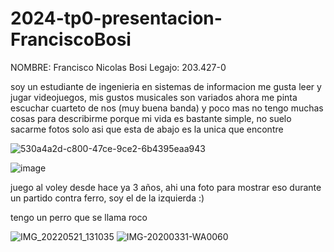 # 2024-tp0-presentacion-FranciscoBosi
NOMBRE: Francisco Nicolas Bosi
Legajo: 203.427-0


soy un estudiante de ingenieria en sistemas de informacion
me gusta leer y jugar videojuegos, mis gustos musicales son variados ahora me pinta escuchar cuarteto de nos (muy buena banda) y poco mas no tengo muchas cosas para describirme porque mi vida es bastante simple, no suelo sacarme fotos solo asi que esta de abajo es la unica que encontre 


![530a4a2d-c800-47ce-9ce2-6b4395eaa943](https://github.com/piter-bosi/2024-tp0-presentacion-FranciscoBosi/assets/83473717/41966f81-e631-4bbe-865d-efcd3d636715)


![image](https://github.com/piter-bosi/2024-tp0-presentacion-FranciscoBosi/assets/83473717/3dd5d2ba-4359-47f7-93dd-73cd15d6bb04)

juego al voley desde hace ya 3 años, ahi una foto para mostrar eso durante un partido contra ferro, soy el de la izquierda :)


tengo un perro que se llama roco

![IMG_20220521_131035](https://github.com/piter-bosi/2024-tp0-presentacion-FranciscoBosi/assets/83473717/3366d868-79b3-4c8d-a4fb-8eeb49bcb51b)
![IMG-20200331-WA0060](https://github.com/piter-bosi/2024-tp0-presentacion-FranciscoBosi/assets/83473717/16e8c04c-fdf3-442e-b0c1-e0e75a055912)

